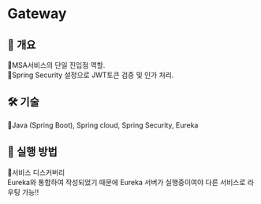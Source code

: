 # Gateway
  
## 📌 개요  
🔹MSA서비스의 단일 진입점 역할.   
🔹Spring Security 설정으로 JWT토큰 검증 및 인가 처리.
  

## 🛠 기술  
🔹Java (Spring Boot), Spring cloud, Spring Security, Eureka
  

## 📌 실행 방법  
🔹서비스 디스커버리  
Eureka와 통합하여 작성되었기 때문에 Eureka 서버가 실행중이여야 다른 서비스로 라우팅 가능!!

